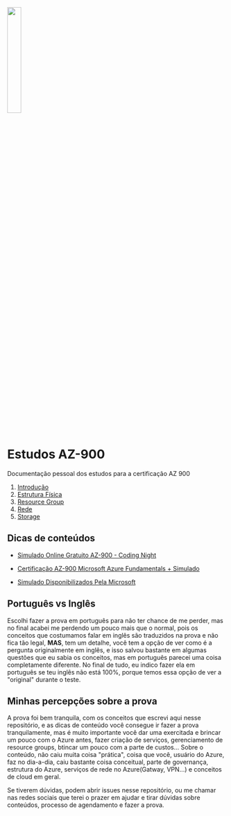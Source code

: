 <img src="https://images.credly.com/images/be8fcaeb-c769-4858-b567-ffaaa73ce8cf/image.png" width="25%"/>

# Estudos AZ-900 

Documentação pessoal dos estudos para a certificação AZ 900

1. [Introdução](./1-Introducao/Readme.md)
1. [Estrutura Física](./2-EstruturaFisica/Readme.md)
1. [Resource Group](./3-ResouceGroup/Readme.md)
1. [Rede](./4-Rede/Readme.md)
1. [Storage](./5-Storage/Readme.md)


## Dicas de conteúdos

- [Simulado Online Gratuito AZ-900 - Coding Night](https://youtu.be/5ZZq54iQkS0)

- [Certificação AZ-900 Microsoft Azure Fundamentals + Simulado](https://www.udemy.com/course/az-900-preparacao-para-o-exame-microsoft-azure-fundamentals)

- [Simulado Disponibilizados Pela Microsoft](https://learn.microsoft.com/en-us/certifications/practice-assessments-for-microsoft-certifications)


## Português vs Inglês

Escolhi fazer a prova em português para não ter chance de me perder, mas no final acabei me perdendo um pouco mais que o normal, pois os conceitos que costumamos falar em inglês são traduzidos na prova e não fica tão legal, **MAS**, tem um detalhe, você tem a opção de ver como é a pergunta originalmente em inglês, e isso salvou bastante em algumas questões que eu sabia os conceitos, mas em português parecei uma coisa completamente diferente. No final de tudo, eu indico fazer ela em português se teu inglês não está 100%, porque temos essa opção de ver a "original" durante o teste.

## Minhas percepções sobre a prova

A prova foi bem tranquila, com os conceitos que escrevi aqui nesse repositório, e as dicas de conteúdo você consegue ir fazer a prova tranquilamente, mas é muito importante você dar uma exercitada e brincar um pouco com o Azure antes, fazer criação de serviços, gerenciamento de resource groups, btincar um pouco com a parte de custos... Sobre o conteúdo, não caiu muita coisa "prática", coisa que você, usuário do Azure, faz no dia-a-dia, caiu bastante coisa conceitual, parte de governança, estrutura do Azure, serviços de rede no Azure(Gatway, VPN...) e conceitos de cloud em geral.

Se tiverem dúvidas, podem abrir issues nesse repositório, ou me chamar nas redes sociais que terei o prazer em ajudar e tirar dúvidas sobre conteúdos, processo de agendamento e fazer a prova.
